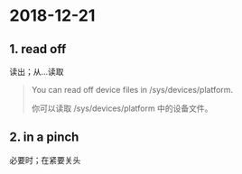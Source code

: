 # 2018-12-21

## 1. read off

读出；从...读取

> You can read off device files in /sys/devices/platform.
> 
> 你可以读取 /sys/devices/platform 中的设备文件。

## 2. in a pinch

必要时；在紧要关头

